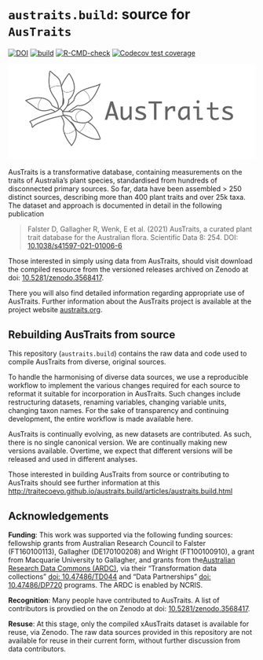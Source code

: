 
# `austraits.build`: source for `AusTraits`

<!-- badges: start -->
[![DOI](https://zenodo.org/badge/DOI/10.5281/zenodo.3568417.svg)](https://doi.org/10.5281/zenodo.3568417)
[![build](https://github.com/traitecoevo/austraits.build/actions/workflows/check-build.yml/badge.svg)](https://github.com/traitecoevo/austraits.build/actions/workflows/check-build.yml)
[![R-CMD-check](https://github.com/traitecoevo/austraits.build/actions/workflows/R-CMD-check.yaml/badge.svg)](https://github.com/traitecoevo/austraits.build/actions/workflows/R-CMD-check.yaml)
[![Codecov test coverage](https://codecov.io/gh/traitecoevo/austraits.build/branch/develop/graph/badge.svg)](https://app.codecov.io/gh/traitecoevo/austraits.build?branch=develop)
<!-- badges: end -->

<img src="docs/figures/logo.png">

AusTraits is a transformative database, containing measurements on the
traits of Australia’s plant species, standardised from hundreds of
disconnected primary sources. So far, data have been assembled \> 250
distinct sources, describing more than 400 plant traits and over 25k
taxa. The dataset and approach is documented in detail in the following publication

> Falster D, Gallagher R, Wenk, E et al. (2021) AusTraits, a curated plant trait 
database for the Australian flora. Scientific Data 8: 254. 
DOI: [10.1038/s41597-021-01006-6](http://doi.org/10.1038/s41597-021-01006-6)

Those interested in simply using data from AusTraits, should visit download the
compiled resource from the versioned releases archived on Zenodo at doi:
    [10.5281/zenodo.3568417](https://doi.org/10.5281/zenodo.3568417).

There you will also find detailed information regarding appropriate use
of AusTraits. Further information about the AusTraits project is available at the project
website [austraits.org](https://austraits.org).

## Rebuilding AusTraits from source

This repository (`austraits.build`) contains the raw data and code used to compile AusTraits from diverse, original sources.

To handle the harmonising of diverse data sources, we use a reproducible
workflow to implement the various changes required for each source to
reformat it suitable for incorporation in AusTraits. Such changes
include restructuring datasets, renaming variables, changing variable
units, changing taxon names. For the sake of transparency and continuing
development, the entire workflow is made available here.

AusTraits is continually evolving, as new datasets are contributed. As
such, there is no single canonical version. We are continually making
new versions available. Overtime, we expect that different versions will
be released and used in different analyses.

Those interested in building AusTraits from source or contributing to AusTraits 
should see further information at this 
http://traitecoevo.github.io/austraits.build/articles/austraits.build.html

## Acknowledgements

**Funding**: This work was supported via the following funding sources:
fellowship grants from Australian Research Council to Falster
(FT160100113), Gallagher (DE170100208) and Wright (FT100100910), a grant
from Macquarie University to Gallagher, and grants from the[Australian
Research Data Commons (ARDC)](https://ardc.edu.au), via their
“Transformation data collections” [doi:
10.47486/TD044](https://doi.org/10.47486/TD044) and “Data Partnerships”
[doi: 10.47486/DP720](https://doi.org/10.47486/DP720) programs. The ARDC
is enabled by NCRIS.

**Recognition**: Many people have contributed to AusTraits. A list of contributors 
is provdied on the on Zenodo at doi:
    [10.5281/zenodo.3568417](https://doi.org/10.5281/zenodo.3568417).

**Resuse**: At this stage, only the compiled xAusTraits dataset is available for reuse, 
via Zenodo. The raw data sources provided in this repository are not available 
for reuse in their current form, without further discussion from data contributors.

